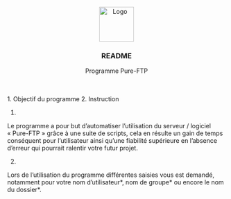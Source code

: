 <!-- PROJECT LOGO -->
<br />
<div align="center">
  <a href="https://github.com/othneildrew/Best-README-Template">
    <img src="images/logo.png" alt="Logo" width="80" height="80">
  </a>

  <h3 align="center">README</h3>

  <p align="center">
    Programme Pure-FTP
    <br />
    <br />
    <br />
  </p>
</div>

<p>
1. Objectif du programme
2. Instruction



1.
Le programme a pour but d’automatiser l’utilisation du serveur / logiciel « Pure-FTP » grâce à une suite de scripts, cela en résulte un gain de temps conséquent pour l’utilisateur ainsi qu’une fiabilité supérieure en l’absence d’erreur qui pourrait ralentir votre futur projet.

2.
Lors de l’utilisation du programme différentes saisies vous est demandé,
notamment pour votre nom d’utilisateur*, nom de groupe* ou encore le nom du dossier*.
  </p>
